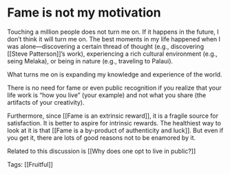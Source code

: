 # Fame is not my motivation

Touching a million people does not turn me on. If it happens in the future, I don’t think it will turn me on. The best moments in my life happened when I was alone—discovering a certain thread of thought (e.g., discovering [[Steve Patterson]]’s work), experiencing a rich cultural environment (e.g., seing Melaka), or being in nature (e.g., traveling to Palaui).

What turns me on is expanding my knowledge and experience of the world.

There is no need for fame or even public recognition if you realize that your life work is “how you live” (your example) and not what you share (the artifacts of your creativity).

Furthermore, since [[Fame is an extrinsic reward]], it is a fragile source for satisfaction. It is better to aspire for intrinsic rewards. The healthiest way to look at it is that [[Fame is a by-product of authenticity and luck]]. But even if you get it, there are lots of good reasons not to be enamored by it.

Related to this discussion is [[Why does one opt to live in public?]]

Tags: [[Fruitful]]

